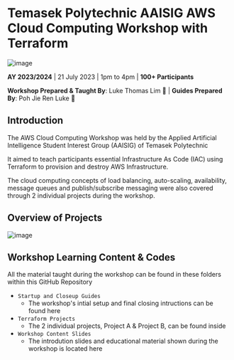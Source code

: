 # Temasek Polytechnic AAISIG AWS Cloud Computing Workshop with Terraform

![image](https://github.com/LukeTL/TP-AAISIG-AWS-Cloud-Computing-Workshop-with-Terraform/assets/123274310/f0650f20-8698-4e10-8002-5724d98bc28c)

**AY 2023/2024** | 21 July 2023 | 1pm to 4pm | **100+ Participants**<br>

**Workshop Prepared & Taught By**: Luke Thomas Lim 👾 | **Guides Prepared By**: Poh Jie Ren Luke 🙉

## Introduction
The AWS Cloud Computing Workshop was held by the Applied Artificial Intelligence Student Interest Group (AAISIG) of Temasek Polytechnic <br>

It aimed to teach participants essential Infrastructure As Code (IAC) using Terraform to provision and destroy AWS Infrastructure. <br>

The cloud computing concepts of load balancing, auto-scaling, availability, message queues and publish/subscribe messaging were also covered through 2 individual projects during the workshop. <br>

## Overview of Projects
![image](https://github.com/LukeTL/TP-AAISIG-AWS-Cloud-Computing-Workshop-with-Terraform/assets/123274310/1cc74cb6-1a22-49f0-8637-76a3426855b4)

## Workshop Learning Content & Codes

All the material taught during the workshop can be found in these folders within this GitHub Repository
- `Startup and Closeup Guides`
  - The workshop's intial setup and final closing intructions can be found here
- `Terraform Projects`
  - The 2 individual projects, Project A & Project B, can be found inside
- `Workshop Content Slides`
  - The introdution slides and educational material shown during the workshop is located here


